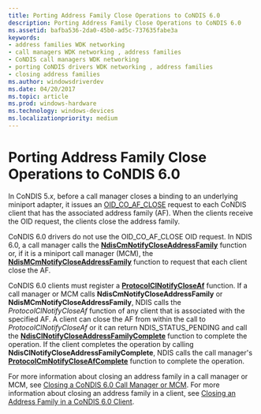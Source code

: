 ```yaml
---
title: Porting Address Family Close Operations to CoNDIS 6.0
description: Porting Address Family Close Operations to CoNDIS 6.0
ms.assetid: bafba536-2da0-45b0-ad5c-737635fabe3a
keywords:
- address families WDK networking
- call managers WDK networking , address families
- CoNDIS call managers WDK networking
- porting CoNDIS drivers WDK networking , address families
- closing address families
ms.author: windowsdriverdev
ms.date: 04/20/2017
ms.topic: article
ms.prod: windows-hardware
ms.technology: windows-devices
ms.localizationpriority: medium
---
```


# Porting Address Family Close Operations to CoNDIS 6.0





In CoNDIS 5.*x*, before a call manager closes a binding to an underlying miniport adapter, it issues an [OID\_CO\_AF\_CLOSE](https://msdn.microsoft.com/library/windows/hardware/ff569088) request to each CoNDIS client that has the associated address family (AF). When the clients receive the OID request, the clients close the address family.

CoNDIS 6.0 drivers do not use the OID\_CO\_AF\_CLOSE OID request. In NDIS 6.0, a call manager calls the [**NdisCmNotifyCloseAddressFamily**](https://msdn.microsoft.com/library/windows/hardware/ff561680) function or, if it is a miniport call manager (MCM), the [**NdisMCmNotifyCloseAddressFamily**](https://msdn.microsoft.com/library/windows/hardware/ff563546) function to request that each client close the AF.

CoNDIS 6.0 clients must register a [**ProtocolClNotifyCloseAf**](https://msdn.microsoft.com/library/windows/hardware/ff570234) function. If a call manager or MCM calls **NdisCmNotifyCloseAddressFamily** or **NdisMCmNotifyCloseAddressFamily**, NDIS calls the *ProtocolClNotifyCloseAf* function of any client that is associated with the specified AF. A client can close the AF from within the call to *ProtocolClNotifyCloseAf* or it can return NDIS\_STATUS\_PENDING and call the [**NdisClNotifyCloseAddressFamilyComplete**](https://msdn.microsoft.com/library/windows/hardware/ff561638) function to complete the operation. If the client completes the operation by calling **NdisClNotifyCloseAddressFamilyComplete**, NDIS calls the call manager's [**ProtocolCmNotifyCloseAfComplete**](https://msdn.microsoft.com/library/windows/hardware/ff570248) function to complete the operation.

For more information about closing an address family in a call manager or MCM, see [Closing a CoNDIS 6.0 Call Manager or MCM](closing-a-condis-call-manager-or-mcm.md). For more information about closing an address family in a client, see [Closing an Address Family in a CoNDIS 6.0 Client](closing-an-address-family-in-a-condis-client.md).

 

 





